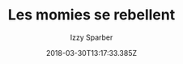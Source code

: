---
tmdb_id: '146061'
title: Les momies se rebellent
original_title: The Mummy Strikes
author: Izzy Sparber
img_name: mummyStrikes.jpg
release_date: '1943-02-19'
synopsis: ''
tags:
- Superman
- Fleischer
category:
- Dessins Animés
youtube_url: ''
vimeo_url: ''
archive_url: ''
dailymotion_url: //www.dailymotion.com/embed/video/x6h1b9a
cast: 'Joan Alexander,Jackson Beck,Bud Collyer,Julian Noa'
crew: 'Izzy Sparber,Jerry Siegel,Joe Shuster,Jay Morton'
imdb_id: tt0036179
adult: 'false'
date: '2018-03-30T13:17:33.385Z'
---